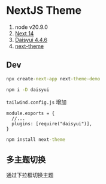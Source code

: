 # NextJS Theme

1. node v20.9.0
2. [Next 14](https://nextjs.org/docs)
3. [Daisyui 4.4.6](https://daisyui.com/)
4. [next-theme](https://github.com/pacocoursey/next-themes)

## Dev

```cmd
npx create-next-app next-theme-demo
```

```cmd
npm i -D daisyui
```

`tailwind.config.js` 增加

```tsx
module.exports = {
  //...
  plugins: [require("daisyui")],
}
```

```cmd
npm install next-theme
```

## 多主题切换

通过下拉框切换主题